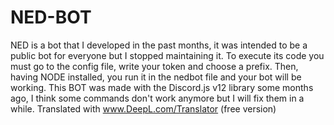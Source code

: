 # NED-BOT
NED is a bot that I developed in the past months, it was intended to be a public bot for everyone but I stopped maintaining it.  To execute its code you must go to the config file, write your token and choose a prefix.  Then, having NODE installed, you run it in the nedbot file and your bot will be working.   This BOT was made with the Discord.js v12 library some months ago, I think some commands don't work anymore but I will fix them in a while.  Translated with www.DeepL.com/Translator (free version)
